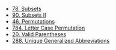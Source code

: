 <!-- GFM-TOC -->
* [78. Subsets](#1-有序数组的-two-sum)
* [90. Subsets II](#2-两数平方和)
* [46. Permutations](#3-反转字符串中的元音字符)
* [784. Letter Case Permutation](#4-回文字符串)
* [20. Valid Parentheses](#5-归并两个有序数组)
* [288. Unique Generalized Abbreviations](https://www.lintcode.com/problem/unique-word-abbreviation/description)
<!-- GFM-TOC -->

